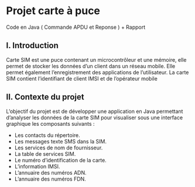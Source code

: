 # Projet carte à puce 
Code en Java ( Commande APDU et Reponse ) + Rapport


## I. Introduction

Carte SIM est une puce contenant un microcontrôleur et une mémoire, elle permet de
stocker les données d’un client dans un réseau mobile. Elle permet également
l’enregistrement des applications de l’utilisateur.
La carte SIM contient l’identifiant de client IMSI et de l’opérateur mobile

## II. Contexte du projet
L’objectif du projet est de développer une application en Java permettant d’analyser
les données de la carte SIM pour visualiser sous une interface graphique les
composants suivants :
* Les contacts du répertoire.
* Les messages texte SMS dans la SIM.
* Les services de nom de fournisseur.
* La table de services SIM.
* Le numéro d’identification de la carte.
* L’information IMSI.
* L’annuaire des numéros ADN.
* L’annuaire des numéros FDN.

